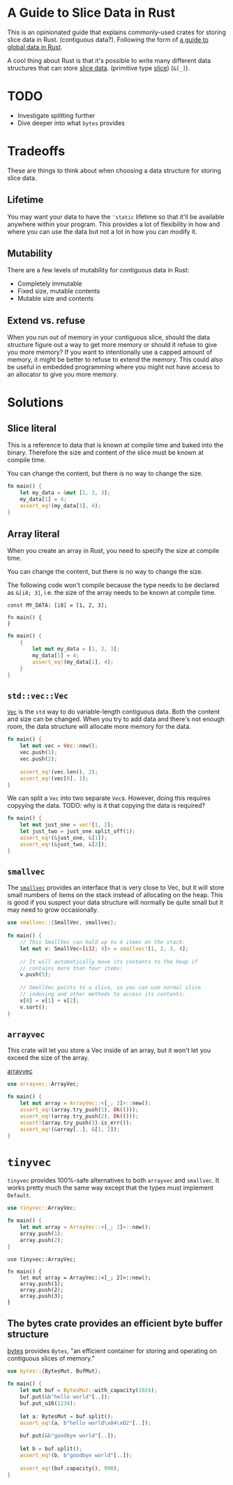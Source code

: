 # A Guide to Slice Data in Rust

This is an opinionated guide that explains commonly-used crates for storing slice data in Rust. (contiguous data?). Following the form of [a guide to global data in Rust](https://github.com/paulkernfeld/global-data-in-rust).

A cool thing about Rust is that it's possible to write many different data structures that can store [slice data](https://doc.rust-lang.org/book/ch04-03-slices.html). (primitive type [slice](https://doc.rust-lang.org/std/primitive.slice.html))
(`&[_]`).

# TODO

- Investigate splitting further
- Dive deeper into what `bytes` provides

# Tradeoffs

These are things to think about when choosing a data structure for storing slice data.

## Lifetime

You may want your data to have the `'static` lifetime so that it'll be available anywhere within your program. This provides a lot of flexibility in how and where you can use the data but not a lot in how you can modify it.

## Mutability

There are a few levels of mutability for contiguous data in Rust:

- Completely immutable
- Fixed size, mutable contents
- Mutable size and contents

## Extend vs. refuse

When you run out of memory in your contiguous slice, should the data structure figure out a way to get more memory or should it refuse to give you more memory? If you want to intentionally use a capped amount of memory, it might be better to refuse to extend the memory. This could also be useful in embedded programming where you might not have access to an allocator to give you more memory.

# Solutions

## Slice literal

This is a reference to data that is known at compile time and baked into the binary. Therefore the size and content of the slice must be known at compile time.

You can change the content, but there is no way to change the size.

```rust
fn main() {
    let my_data = &mut [1, 2, 3];
    my_data[1] = 4;
    assert_eq!(my_data[1], 4);
}
```

## Array literal

When you create an array in Rust, you need to specify the size at compile time.

You can change the content, but there is no way to change the size.

The following code won't compile because the type needs to be declared as `&[i8; 3]`, i.e. the size of the array needs to be known at compile time.

```
const MY_DATA: [i8] = [1, 2, 3];

fn main() {
}
```

```rust
fn main() {
    {
        let mut my_data = [1, 2, 3];
        my_data[1] = 4;
        assert_eq!(my_data[1], 4);
    }
}
```

## `std::vec::Vec`

[`Vec`](https://doc.rust-lang.org/std/vec/struct.Vec.html) is the `std` way to do variable-length contiguous data. Both the content and size can be changed. When you try to add data and there's not enough room, the data structure will allocate more memory for the data.

```rust
fn main() {
    let mut vec = Vec::new();
    vec.push(1);
    vec.push(2);
    
    assert_eq!(vec.len(), 2);
    assert_eq!(vec[0], 1);
}
``` 

We can split a `Vec` into two separate `Vec`s. However, doing this requires copyying the data. TODO: why is it that copying the data is required?

```rust
fn main() {
    let mut just_one = vec![1, 2];
    let just_two = just_one.split_off(1);
    assert_eq!(&just_one, &[1]);
    assert_eq!(&just_two, &[2]);
}
``` 

## `smallvec`

The [`smallvec`](https://github.com/servo/rust-smallvec) provides an interface that is very close to Vec, but it will store small numbers of items on the stack instead of allocating on the heap. This is good if you suspect your data structure will normally be quite small but it may need to grow occasionally.

```rust
use smallvec::{SmallVec, smallvec};
    
fn main() {
    // This SmallVec can hold up to 4 items on the stack:
    let mut v: SmallVec<[i32; 4]> = smallvec![1, 2, 3, 4];
    
    // It will automatically move its contents to the heap if
    // contains more than four items:
    v.push(5);
    
    // SmallVec points to a slice, so you can use normal slice
    // indexing and other methods to access its contents:
    v[0] = v[1] + v[2];
    v.sort();
}
```

## `arrayvec`

This crate will let you store a Vec inside of an array, but it won't let you exceed the size of the array.

[arrayvec](https://docs.rs/arrayvec)

```rust
use arrayvec::ArrayVec;

fn main() {
    let mut array = ArrayVec::<[_; 2]>::new();
    assert_eq!(array.try_push(1), Ok(()));
    assert_eq!(array.try_push(2), Ok(()));
    assert!(array.try_push(3).is_err());
    assert_eq!(&array[..], &[1, 2]);
}
```

# `tinyvec`

`tinyvec` provides 100%-safe alternatives to both `arrayvec` and `smallvec`. It works pretty much the same way except that the types must implement `Default`.

```rust
use tinyvec::ArrayVec;

fn main() {
    let mut array = ArrayVec::<[_; 2]>::new();
    array.push(1);
    array.push(2);
}
```

```rust,should_panic
use tinyvec::ArrayVec;

fn main() {
    let mut array = ArrayVec::<[_; 2]>::new();
    array.push(1);
    array.push(2);
    array.push(3);
}
```

## The bytes crate provides an efficient byte buffer structure 

[bytes](https://docs.rs/bytes) provides `Bytes`, "an efficient container for storing and operating on contiguous slices of memory."

```rust
use bytes::{BytesMut, BufMut};

fn main() {
    let mut buf = BytesMut::with_capacity(1024);
    buf.put(&b"hello world"[..]);
    buf.put_u16(1234);
    
    let a: BytesMut = buf.split();
    assert_eq!(a, b"hello world\x04\xD2"[..]);
    
    buf.put(&b"goodbye world"[..]);
    
    let b = buf.split();
    assert_eq!(b, b"goodbye world"[..]);
    
    assert_eq!(buf.capacity(), 998);
}
```